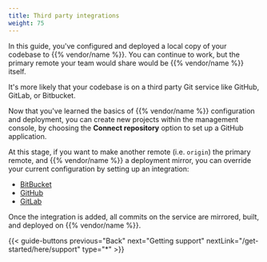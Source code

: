 ```yaml
---
title: Third party integrations
weight: 75
---
```


In this guide, you've configured and deployed a local copy of your codebase to {{% vendor/name %}}.
You can continue to work, but the primary remote your team would share would be {{% vendor/name %}} itself.

It's more likely that your codebase is on a third party Git service like GitHub, GitLab, or Bitbucket.

Now that you've learned the basics of {{% vendor/name %}} configuration and deployment, you can create new projects within the management console, by choosing the **Connect repository** option to set up a GitHub application.

At this stage, if you want to make another remote (i.e. `origin`) the primary remote, and {{% vendor/name %}} a deployment mirror, you can override your current configuration by setting up an integration:

*   [BitBucket](/integrations/source/bitbucket.md)
*   [GitHub](/integrations/source/github.md)
*   [GitLab](/integrations/source/gitlab.md)

Once the integration is added, all commits on the service are mirrored, built, and deployed on {{% vendor/name %}}.

{{< guide-buttons previous="Back" next="Getting support" nextLink="/get-started/here/support" type="\*" >}}
